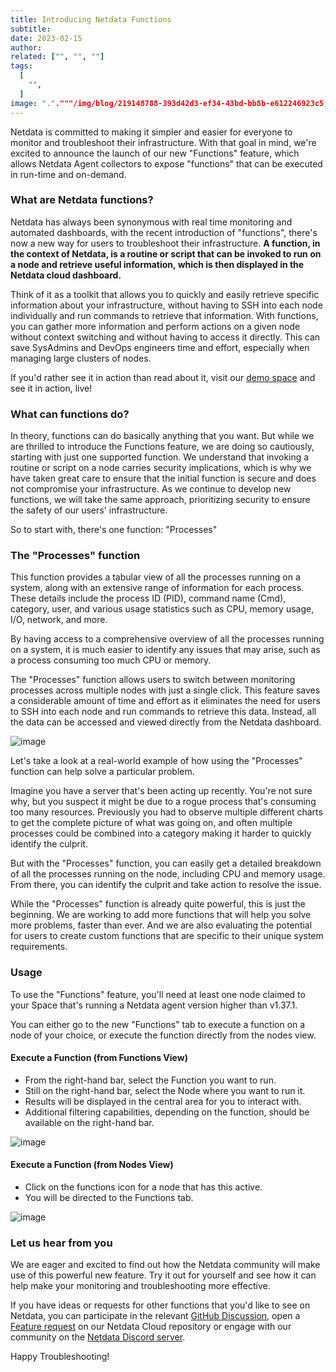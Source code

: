 ```yaml
---
title: Introducing Netdata Functions
subtitle: 
date: 2023-02-15
author: 
related: ["", "", ""]
tags: 
  [
    "",
  ]
image: "."."""/img/blog/219148788-393d42d3-ef34-43bd-bb8b-e612246923c5.png.png".png".png".png".png"""""
---
```

Netdata is committed to making it simpler and easier for everyone to monitor and troubleshoot their infrastructure. With that goal in mind, we're excited to announce the launch of our new "Functions" feature, which allows Netdata Agent collectors to expose "functions" that can be executed in run-time and on-demand.



### What are Netdata functions?

Netdata has always been synonymous with real time monitoring and automated dashboards, with the recent introduction of "functions", there's now a new way for users to troubleshoot their infrastructure. **A function, in the context of Netdata, is a routine or script that can be invoked to run on a node and retrieve useful information, which is then displayed in the Netdata cloud dashboard.**

Think of it as a toolkit that allows you to quickly and easily retrieve specific information about your infrastructure, without having to SSH into each node individually and run commands to retrieve that information. With functions, you can gather more information and perform actions on a given node without context switching and without having to access it directly. This can save SysAdmins and DevOps engineers time and effort, especially when managing large clusters of nodes.

If you'd rather see it in action than read about it, visit our [demo space](https://app.netdata.cloud/spaces/netdata-demo/rooms/all-nodes/functions) and see it in action, live!

### What can functions do? 

In theory, functions can do basically anything that you want. But while we are thrilled to introduce the Functions feature, we are doing so cautiously, starting with just one supported function. We understand that invoking a routine or script on a node carries security implications, which is why we have taken great care to ensure that the initial function is secure and does not compromise your infrastructure. As we continue to develop new functions, we will take the same approach, prioritizing security to ensure the safety of our users' infrastructure.

So to start with, there's one function: "Processes"

### The "Processes" function

This function provides a tabular view of all the processes running on a system, along with an extensive range of information for each process. These details include the process ID (PID), command name (Cmd), category, user, and various usage statistics such as CPU, memory usage, I/O, network, and more.

By having access to a comprehensive overview of all the processes running on a system, it is much easier to identify any issues that may arise, such as a process consuming too much CPU or memory. 

The "Processes" function allows users to switch between monitoring processes across multiple nodes with just a single click. This feature saves a considerable amount of time and effort as it eliminates the need for users to SSH into each node and run commands to retrieve this data. Instead, all the data can be accessed and viewed directly from the Netdata dashboard.

![image](https://user-images.githubusercontent.com/24860547/219148788-393d42d3-ef34-43bd-bb8b-e612246923c5.png)

Let's take a look at a real-world example of how using the "Processes" function can help solve a particular problem.

Imagine you have a server that's been acting up recently. You're not sure why, but you suspect it might be due to a rogue process that's consuming too many resources. Previously you had to observe multiple different charts to get the complete picture of what was going on, and often multiple processes could be combined into a category making it harder to quickly identify the culprit. 

But with the "Processes" function, you can easily get a detailed breakdown of all the processes running on the node, including CPU and memory usage. From there, you can identify the culprit and take action to resolve the issue.

While the "Processes" function is already quite powerful, this is just the beginning. We are working to add more functions that will help you solve more problems, faster than ever. And we are also evaluating the potential for users to create custom functions that are specific to their unique system requirements.

### Usage

To use the "Functions" feature, you'll need at least one node claimed to your Space that's running a Netdata agent version higher than v1.37.1. 

You can either go to the new "Functions" tab to execute a function on a node of your choice, or execute the function directly from the nodes view.

#### Execute a Function (from Functions View)
- From the right-hand bar, select the Function you want to run.
- Still on the right-hand bar, select the Node where you want to run it.
- Results will be displayed in the central area for you to interact with.
- Additional filtering capabilities, depending on the function, should be available on the right-hand bar.

![image](https://user-images.githubusercontent.com/24860547/219151974-6d8b46ea-2692-4b42-9c26-2d0a0885ad42.png)

#### Execute a Function (from Nodes View)
- Click on the functions icon for a node that has this active.
- You will be directed to the Functions tab.

![image](https://user-images.githubusercontent.com/24860547/219152335-a8330e09-d7be-44d5-9a3a-af539f5cc855.png)

### Let us hear from you

We are eager and excited to find out how the Netdata community will make use of this powerful new feature. Try it out for yourself and see how it can help make your monitoring and troubleshooting more effective.

If you have ideas or requests for other functions that you'd like to see on Netdata, you can participate in the relevant [GitHub Discussion](https://github.com/netdata/netdata/discussions/14412), open a [Feature request](https://github.com/netdata/netdata-cloud/issues/new?assignees=&labels=feature+request%2Cneeds+triage&template=FEAT_REQUEST.yml&title=%5BFeat%5D%3A+) on our Netdata Cloud repository or engage with our community on the [Netdata Discord server](https://discord.com/invite/mPZ6WZKKG2).

Happy Troubleshooting!
